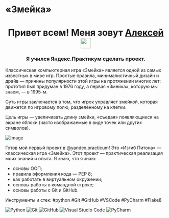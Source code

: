 # «Змейка»

<h1 align="center">Привет всем! Меня зовут <a href="https://daniilshat.ru/" target="_blank">Алексей</a> 
<img src="https://github.com/blackcater/blackcater/raw/main/images/Hi.gif" height="32"/></h1>
<h3 align="center">Я учился Яндекс.Практикум сделать проект.</h3>

Классическая компьютерная игра «Змейка» является одной из самых известных в мире игр. Простые правила, минималистичный дизайн и драйв — причины популярности этой игры на протяжении многих лет: прототип был придуман в 1976 году, а первая «Змейка», которую мы знаем, — в 1995-м.

Суть игры заключается в том, что игрок управляет змейкой, которая движется по игровому полю, разделённому на клетки.

Цель игры — увеличивать длину змейки, «съедая» появляющиеся на экране яблоки (часто изображаемые в виде точек или других символов).


![image](https://github.com/AlexeyVodopyanov/The_snake/assets/106692645/e1e02316-758f-4d4a-a4c1-6774432ca3e5)

Готов мой первый проект в @yandex.practicum! Это «Изгиб Питона» — классическая игра «Змейка».
Этот проект — практическая реализация моих знаний и опыта.
Я знаю, что я знаю:
- основы ООП;
- правила оформления кода — PEP 8;
- как работать в виртуальном окружении;
- основы работы в командной строке;
- основы работы с Git и GitHub.

Инструменты и стек: #python #Git #GitHub #VSCode #PyCharm #Flake8

![Python](https://img.shields.io/badge/python-3670A0?style=for-the-badge&logo=python&logoColor=ffdd54)
![Git](https://img.shields.io/badge/git-%23F05033.svg?style=for-the-badge&logo=git&logoColor=white)
![GitHub](https://img.shields.io/badge/github-%23121011.svg?style=for-the-badge&logo=github&logoColor=white)
![Visual Studio Code](https://img.shields.io/badge/Visual%20Studio%20Code-0078d7.svg?style=for-the-badge&logo=visual-studio-code&logoColor=white)
![PyCharm](https://img.shields.io/badge/pycharm-143?style=for-the-badge&logo=pycharm&logoColor=black&color=black&labelColor=green)
